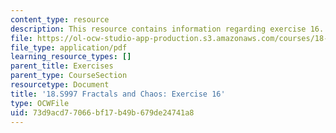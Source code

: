 ```yaml
---
content_type: resource
description: This resource contains information regarding exercise 16.
file: https://ol-ocw-studio-app-production.s3.amazonaws.com/courses/18-s997-introduction-to-matlab-programming-fall-2011/73d9acd77066bf17b49b679de24741a8_MIT18_S997F11_Exercise_16.pdf
file_type: application/pdf
learning_resource_types: []
parent_title: Exercises
parent_type: CourseSection
resourcetype: Document
title: '18.S997 Fractals and Chaos: Exercise 16'
type: OCWFile
uid: 73d9acd7-7066-bf17-b49b-679de24741a8
---
```

